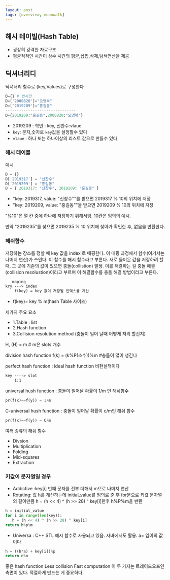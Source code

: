 ```yaml
---
layout: post
tags: [overview, moonwalk]
---
```


## 해시 테이빌(Hash Table)
- 굉장히 강력한 자료구조
- 평균적적인 시간이 상수 시간의 평균,삽입,삭제,탐색연산을 제공
 
## 딕셔너리디
딕셔너리 함수로 (key,Values)로 구성한다
```py
D={} # 빈사전
D=['2000820']="오영복"
D=['2019209']="홍길동"
-------------------------------
D={2019209:"홍길동",2000820:"오영복"}
```
- 2019209 : 학번 : key, 신찬수:vlaue 
- `key`: 문자,숫자로 `key`값을 설정할수 있다
- `vlaue` : 하나 또는 하나이상의 리스트 값으로 만들수 있다

### 해시 테이블

예시
```py
D = {}
D['2019317'] = "신찬수"
D['2019209'] = "홍길동"
D = { 2019317: "신찬수", 2019209: "홍길동" }
```
- "key: 2019317, value: "신창수""를 받으면 2019317 % 10의 위치에 저장
- "key: 2019209, value: "홍길동""을 받으면 2019209 % 10의 위치에 저장

"%10"은 열 칸 중에 하나에 저장하기 위해서임. 10칸은 임의의 예시.

만약 "2019235"를 찾으면 2019235 % 10 위치에 찾아가 확인한 후, 없음을 반환한다.

### 해쉬함수 

저장하는 장소를 정할 때 key 값을 index 로 매핑한다. 이 매핑 과정에서 함수(여기서는 나머지 연산)가 쓰인다. 이 함수를 해시 함수라고 부른다.
새로 들어온 값을 저장하려 할 때, 그 곳에 기존의 값이 있으면 충돌(collistion) 발생. 이를 해결하는 걸 충돌 해결(collision resolustion)이라고 부르며 이 해결함수를 충돌 해결 방법이라고 부른다.

```txt
   maping
kry ---> index 
    f(key) = key 값이 저장될 인덱스를 계산
```
- f(key)= key % m(hash Table 사이즈)

세가지 주요 요소
- 1.Table : list
- 2.Hash function 
- 3.Collision resolution method (충돌이 일어 날때 어떻게 처리 할건지)


H, (H) = m # m은 slots 개수

division hash function
f(k) = (k%P(소수))%m #충돌이 많이 생긴다

perfect hash function : ideal hash function 비현실적이다
```txt
key ----> slot
    1:1
```
universal hush function  : 충돌이 일어날 확률이 1/m 인 해쉬함수
```py
pr(f(x)==f(y)) = 1/m
```

C-universal hush function : 충돌이 일어날 확률이 c/m인 해쉬 함수
```py
pr(f(x)==f(y)) = C/m
```

여러 종류의 해쉬 함수
- Divsion
- Multiplication
- Folding
- Mid-squares
- Extraction

### 키값이 문자열일 경우

- Addictive :key[i] 번째 문자를 전부 더해서 m으로 나머지 연산
- Rotating: 값 h를 계산하는데 initial_value를 임의로 준 후 for문으로 키값 문자열의 길이만큼 h = (h << 4) ^ (h >> 28) ^ key[i]한후 h%P%m을 반환 
```py
h = initial_value
for i in range(len(key)):
   h = (h << 4) ^ (h >> 28) ^ key[i]
return h%p%m
```
- Universa : C++ STL 해시 함수로 사용되고 있음. 자바에서도 활용. a= 임이의 값이다
```py
h = ((h*a) + key[i])%p
return e%n
```

좋은 hash function
Less collision
Fast computation
이 두 가지는 트레이드오프인 측면이 있다. 적절하게 만드는 게 중요하다.



